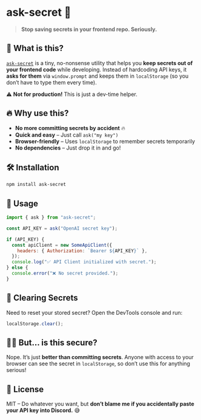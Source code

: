 # ask-secret 🔑

> **Stop saving secrets in your frontend repo. Seriously.**

## 🚀 What is this?

[`ask-secret`](https://github.com/iplanwebsites/ask-secret) is a tiny, no-nonsense utility that helps you **keep secrets out of your frontend code** while developing. Instead of hardcoding API keys, it **asks for them** via `window.prompt` and keeps them in `localStorage` (so you don’t have to type them every time).

⚠️ **Not for production!** This is just a dev-time helper.

## 🔥 Why use this?

- **No more committing secrets by accident** 🔥
- **Quick and easy** – Just call `ask("my key")`
- **Browser-friendly** – Uses `localStorage` to remember secrets temporarily
- **No dependencies** – Just drop it in and go!

## 🛠 Installation

```sh
npm install ask-secret
```

## 🎯 Usage

```js
import { ask } from "ask-secret";

const API_KEY = ask("OpenAI secret key");

if (API_KEY) {
  const apiClient = new SomeApiClient({
    headers: { Authorization: `Bearer ${API_KEY}` },
  });
  console.log("✅ API Client initialized with secret.");
} else {
  console.error("❌ No secret provided.");
}
```

## 🛑 Clearing Secrets

Need to reset your stored secret? Open the DevTools console and run:

```js
localStorage.clear();
```

## 🏴‍☠️ But... is this secure?

Nope. It’s just **better than committing secrets**. Anyone with access to your browser can see the secret in `localStorage`, so don’t use this for anything serious!

## 📜 License

MIT – Do whatever you want, but **don’t blame me if you accidentally paste your API key into Discord.** 😅
